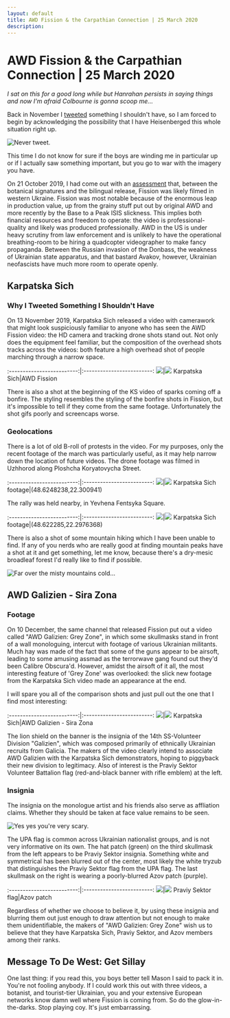 ```yaml
---
layout: default
title: AWD Fission & the Carpathian Connection | 25 March 2020
description:
---
```

# AWD Fission & the Carpathian Connection | 25 March 2020

_I sat on this for a good long while but Hanrahan persists in saying things and now I'm afraid Colbourne is gonna scoop me..._

Back in November I [tweeted](https://twitter.com/heupchurch/status/1195026730131607553) something I shouldn't have, so I am forced to begin by acknowledging the possibility that I have Heisenberged this whole situation right up.

![Never tweet.](../assets/images/carpathia/illadvisedtweets.png)

This time I do not know for sure if the boys are winding me in particular up or if I actually saw something important, but you go to war with the imagery you have.

On 21 October 2019, I had come out with an [assessment](https://heupchurch.github.io/fission) that, between the botanical signatures and the bilingual release, Fission was likely filmed in western Ukraine.  Fission was most notable because of the enormous leap in production value, up from the grainy stuff put out by original AWD and more recently by the Base to a Peak ISIS slickness.  This implies both financial resources and freedom to operate: the video is professional-quality and likely was produced professionally.  AWD in the US is under heavy scrutiny from law enforcement and is unlikely to have the operational breathing-room to be hiring a quadcopter videographer to make fancy propaganda.  Between the Russian invasion of the Donbass, the weakness of Ukrainian state apparatus, and that bastard Avakov, however, Ukrainian neofascists have much more room to operate openly.

## Karpatska Sich

### Why I Tweeted Something I Shouldn't Have

On 13 November 2019, Karpatska Sich released a video with camerawork that might look suspiciously familiar to anyone who has seen the AWD Fission video: the HD camera and tracking drone shots stand out.  Not only does the equipment feel familiar, but the composition of the overhead shots tracks across the videos: both feature a high overhead shot of people marching through a narrow space.

:-------------------------:|:-------------------------:
![](../assets/images/carpathia/karpatska-drone.png)|![](../assets/images/carpathia/fission-drone.png)
Karpatska Sich|AWD Fission

There is also a shot at the beginning of the KS video of sparks coming off a bonfire.  The styling resembles the styling of the bonfire shots in Fission, but it's impossible to tell if they come from the same footage.  Unfortunately the shot gifs poorly and screencaps worse.

### Geolocations

There is a lot of old B-roll of protests in the video.  For my purposes, only the recent footage of the march was particularly useful, as it may help narrow down the location of future videos.  The drone footage was filmed in Uzhhorod along Ploshcha Koryatovycha Street.

:-------------------------:|:-------------------------:
![](../assets/images/carpathia/karpatska-geo1.png)|![](../assets/images/carpathia/hotel_atlant_uzhhorod.png)
Karpatska Sich footage|(48.6248238,22.300941)

The rally was held nearby, in Yevhena Fentsyka Square.

:-------------------------:|:-------------------------:
![](../assets/images/carpathia/karpatska-geo2.png)|![](../assets/images/carpathia/medicine_uzhhorod.png)
Karpatska Sich footage|(48.622285,22.2976368)

There is also a shot of some mountain hiking which I have been unable to find.  If any of you nerds who are really good at finding mountain peaks have a shot at it and get something, let me know, because there's a dry-mesic broadleaf forest I'd really like to find if possible.

![Far over the misty mountains cold...](../assets/images/carpathia/mystery-mountain.png)

## AWD Galizien - Sira Zona

### Footage

On 10 December, the same channel that released Fission put out a video called "AWD Galizien: Grey Zone", in which some skullmasks stand in front of a wall monologuing, intercut with footage of various Ukrainian militants.  Much hay was made of the fact that some of the guns appear to be airsoft, leading to some amusing assmad as the terrorwave gang found out they'd been Calibre Obscura'd.  However, amidst the airsoft of it all, the most interesting feature of 'Grey Zone' was overlooked: the slick new footage from the Karpatska Sich video made an appearance at the end.

I will spare you all of the comparison shots and just pull out the one that I find most interesting:

:-------------------------:|:-------------------------:
![](../assets/images/carpathia/karpatska-galizien.png)|![](../assets/images/carpathia/fission-galizien.png)
Karpatska Sich|AWD Galizien - Sira Zona

The lion shield on the banner is the insignia of the 14th SS-Volunteer Division "Galizien", which was composed primarily of ethnically Ukrainian recruits from Galicia.  The makers of the video clearly intend to associate AWD Galizien with the Karpatska Sich demonstrators, hoping to piggyback their new division to legitimacy.  Also of interest is the Praviy Sektor Volunteer Battalion flag (red-and-black banner with rifle emblem) at the left.

### Insignia

The insignia on the monologue artist and his friends also serve as affliation claims.  Whether they should be taken at face value remains to be seen.

![Yes yes you're very scary.](../assets/images/carpathia/awd_galizien.png)

The UPA flag is common across Ukrainian nationalist groups, and is not very informative on its own.  The hat patch (green) on the third skullmask from the left appears to be Praviy Sektor insignia. Something white and symmetrical has been blurred out of the center, most likely the white tryzub that distinguishes the Praviy Sektor flag from the UPA flag.  The last skullmask on the right is wearing a poorly-blurred Azov patch (purple).

:-------------------------:|:-------------------------:
![](../assets/images/carpathia/praviy_sektor.jpeg)|![](../assets/images/carpathia/azov.png)
Praviy Sektor flag|Azov patch

Regardless of whether we choose to believe it, by using these insignia and blurring them out just enough to draw attention but not enough to make them unidentifiable, the makers of "AWD Galizien: Grey Zone" wish us to believe that they have Karpatska Sich, Praviy Sektor, and Azov members among their ranks.

## Message To De West: Get Sillay

One last thing: if you read this, you boys better tell Mason I said to pack it in.  You're not fooling anybody.  If I could work this out with three videos, a botanist, and tourist-tier Ukrainian, you and your extensive European networks know damn well where Fission is coming from.  So do the glow-in-the-darks.  Stop playing coy.  It's just embarrassing.
